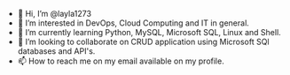 - 👋 Hi, I’m @layla1273
- 👀 I’m interested in DevOps, Cloud Computing and IT in general.
- 🌱 I’m currently learning Python, MySQL, Microsoft SQL, Linux and Shell.
- 💞️ I’m looking to collaborate on CRUD application using Microsoft SQl databases and API's.
- 📫 How to reach me on my email available on my profile.

<!---
layla1273/layla1273 is a ✨ special ✨ repository because its `README.md` (this file) appears on your GitHub profile.
You can click the Preview link to take a look at your changes.
--->
